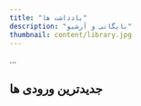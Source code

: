 ```yaml
---
title: "یادداشت ها"
description: "بایگانی و آرشیو"
thumbnail: content/library.jpg
---
```


...
<PageIntro />

## جدیدترین ورودی ها

<PostArchives path="/notes/"/>
